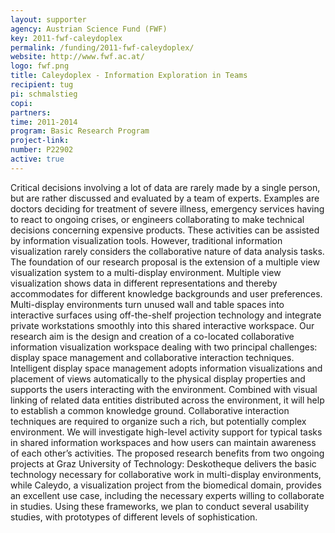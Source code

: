 ```yaml
---
layout: supporter
agency: Austrian Science Fund (FWF)
key: 2011-fwf-caleydoplex
permalink: /funding/2011-fwf-caleydoplex/
website: http://www.fwf.ac.at/
logo: fwf.png
title: Caleydoplex - Information Exploration in Teams
recipient: tug
pi: schmalstieg
copi:
partners:
time: 2011-2014
program: Basic Research Program
project-link: 
number: P22902
active: true
---
```


Critical decisions involving a lot of data are rarely made by a single person, but are rather discussed and evaluated by a team of experts. Examples are doctors deciding for treatment of severe illness, emergency services having to react to ongoing crises, or engineers collaborating to make technical decisions concerning expensive products. These activities can be assisted by information visualization tools. However, traditional information visualization rarely considers the collaborative nature of data analysis tasks. The foundation of our research proposal is the extension of a multiple view visualization system to a multi-display environment. Multiple view visualization shows data in different representations and thereby accommodates for different knowledge backgrounds and user preferences. Multi-display environments turn unused wall and table spaces into interactive surfaces using off-the-shelf projection technology and integrate private workstations smoothly into this shared interactive workspace. Our research aim is the design and creation of a co-located collaborative information visualization workspace dealing with two principal challenges: display space management and collaborative interaction techniques. Intelligent display space management adopts information visualizations and placement of views automatically to the physical display properties and supports the users interacting with the environment. Combined with visual linking of related data entities distributed across the environment, it will help to establish a common knowledge ground. Collaborative interaction techniques are required to organize such a rich, but potentially complex environment. We will investigate high-level activity support for typical tasks in shared information workspaces and how users can maintain awareness of each other’s activities. The proposed research benefits from two ongoing projects at Graz University of Technology: Deskotheque delivers the basic technology necessary for collaborative work in multi-display environments, while Caleydo, a visualization project from the biomedical domain, provides an excellent use case, including the necessary experts willing to collaborate in studies. Using these frameworks, we plan to conduct several usability studies, with prototypes of different levels of sophistication. 



